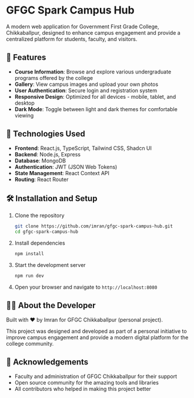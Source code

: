# GFGC Spark Campus Hub

A modern web application for Government First Grade College, Chikkaballpur, designed to enhance campus engagement and provide a centralized platform for students, faculty, and visitors.

## 🌟 Features

- **Course Information**: Browse and explore various undergraduate programs offered by the college
- **Gallery**: View campus images and upload your own photos
- **User Authentication**: Secure login and registration system
- **Responsive Design**: Optimized for all devices - mobile, tablet, and desktop
- **Dark Mode**: Toggle between light and dark themes for comfortable viewing

## 🚀 Technologies Used

- **Frontend**: React.js, TypeScript, Tailwind CSS, Shadcn UI
- **Backend**: Node.js, Express
- **Database**: MongoDB
- **Authentication**: JWT (JSON Web Tokens)
- **State Management**: React Context API
- **Routing**: React Router

## 🛠️ Installation and Setup

1. Clone the repository
   ```bash
   git clone https://github.com/imran/gfgc-spark-campus-hub.git
   cd gfgc-spark-campus-hub
   ```

2. Install dependencies
   ```bash
   npm install
   ```

3. Start the development server
   ```bash
   npm run dev
   ```

4. Open your browser and navigate to `http://localhost:8080`

## 👨‍💻 About the Developer

Built with ❤️ by Imran for GFGC Chikkaballpur (personal project).

This project was designed and developed as part of a personal initiative to improve campus engagement and provide a modern digital platform for the college community.

## 🙏 Acknowledgements

- Faculty and administration of GFGC Chikkaballpur for their support
- Open source community for the amazing tools and libraries
- All contributors who helped in making this project better
